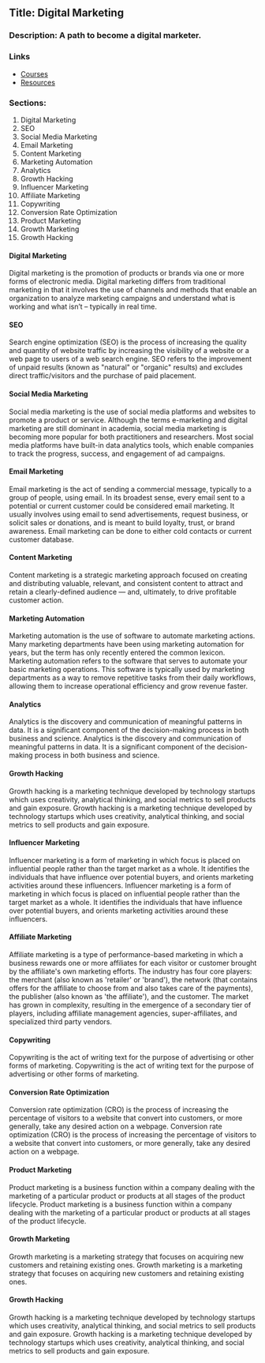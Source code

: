 ## Title: Digital Marketing

### Description: A path to become a digital marketer.

### Links

- [Courses](/courses.md)
- [Resources](/resources.md)

### Sections:

1. Digital Marketing
2. SEO
3. Social Media Marketing
4. Email Marketing
5. Content Marketing
6. Marketing Automation
7. Analytics
8. Growth Hacking
9. Influencer Marketing
10. Affiliate Marketing
11. Copywriting
12. Conversion Rate Optimization
13. Product Marketing
14. Growth Marketing
15. Growth Hacking

#### Digital Marketing

Digital marketing is the promotion of products or brands via one or more forms of electronic media. Digital marketing differs from traditional marketing in that it involves the use of channels and methods that enable an organization to analyze marketing campaigns and understand what is working and what isn’t – typically in real time.

#### SEO

Search engine optimization (SEO) is the process of increasing the quality and quantity of website traffic by increasing the visibility of a website or a web page to users of a web search engine. SEO refers to the improvement of unpaid results (known as "natural" or "organic" results) and excludes direct traffic/visitors and the purchase of paid placement.

#### Social Media Marketing

Social media marketing is the use of social media platforms and websites to promote a product or service. Although the terms e-marketing and digital marketing are still dominant in academia, social media marketing is becoming more popular for both practitioners and researchers. Most social media platforms have built-in data analytics tools, which enable companies to track the progress, success, and engagement of ad campaigns.

#### Email Marketing

Email marketing is the act of sending a commercial message, typically to a group of people, using email. In its broadest sense, every email sent to a potential or current customer could be considered email marketing. It usually involves using email to send advertisements, request business, or solicit sales or donations, and is meant to build loyalty, trust, or brand awareness. Email marketing can be done to either cold contacts or current customer database.

#### Content Marketing

Content marketing is a strategic marketing approach focused on creating and distributing valuable, relevant, and consistent content to attract and retain a clearly-defined audience — and, ultimately, to drive profitable customer action.

#### Marketing Automation

Marketing automation is the use of software to automate marketing actions. Many marketing departments have been using marketing automation for years, but the term has only recently entered the common lexicon. Marketing automation refers to the software that serves to automate your basic marketing operations. This software is typically used by marketing departments as a way to remove repetitive tasks from their daily workflows, allowing them to increase operational efficiency and grow revenue faster.

#### Analytics

Analytics is the discovery and communication of meaningful patterns in data. It is a significant component of the decision-making process in both business and science. Analytics is the discovery and communication of meaningful patterns in data. It is a significant component of the decision-making process in both business and science.

#### Growth Hacking

Growth hacking is a marketing technique developed by technology startups which uses creativity, analytical thinking, and social metrics to sell products and gain exposure. Growth hacking is a marketing technique developed by technology startups which uses creativity, analytical thinking, and social metrics to sell products and gain exposure.

#### Influencer Marketing

Influencer marketing is a form of marketing in which focus is placed on influential people rather than the target market as a whole. It identifies the individuals that have influence over potential buyers, and orients marketing activities around these influencers. Influencer marketing is a form of marketing in which focus is placed on influential people rather than the target market as a whole. It identifies the individuals that have influence over potential buyers, and orients marketing activities around these influencers.

#### Affiliate Marketing

Affiliate marketing is a type of performance-based marketing in which a business rewards one or more affiliates for each visitor or customer brought by the affiliate's own marketing efforts. The industry has four core players: the merchant (also known as 'retailer' or 'brand'), the network (that contains offers for the affiliate to choose from and also takes care of the payments), the publisher (also known as 'the affiliate'), and the customer. The market has grown in complexity, resulting in the emergence of a secondary tier of players, including affiliate management agencies, super-affiliates, and specialized third party vendors.

#### Copywriting

Copywriting is the act of writing text for the purpose of advertising or other forms of marketing. Copywriting is the act of writing text for the purpose of advertising or other forms of marketing.

#### Conversion Rate Optimization

Conversion rate optimization (CRO) is the process of increasing the percentage of visitors to a website that convert into customers, or more generally, take any desired action on a webpage. Conversion rate optimization (CRO) is the process of increasing the percentage of visitors to a website that convert into customers, or more generally, take any desired action on a webpage.

#### Product Marketing

Product marketing is a business function within a company dealing with the marketing of a particular product or products at all stages of the product lifecycle. Product marketing is a business function within a company dealing with the marketing of a particular product or products at all stages of the product lifecycle.

#### Growth Marketing

Growth marketing is a marketing strategy that focuses on acquiring new customers and retaining existing ones. Growth marketing is a marketing strategy that focuses on acquiring new customers and retaining existing ones.

#### Growth Hacking

Growth hacking is a marketing technique developed by technology startups which uses creativity, analytical thinking, and social metrics to sell products and gain exposure. Growth hacking is a marketing technique developed by technology startups which uses creativity, analytical thinking, and social metrics to sell products and gain exposure.

